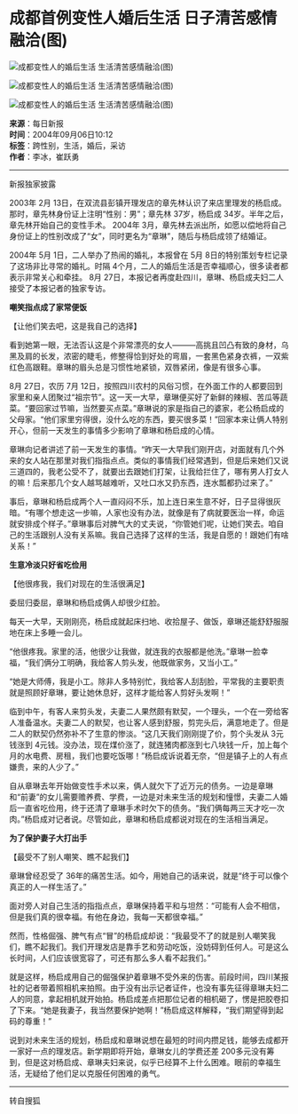 # 成都首例变性人婚后生活 日子清苦感情融洽(图)

![成都变性人的婚后生活 生活清苦感情融洽(图)](https://photo.sohu.com/20040906/Img221896484.jpg)

![成都变性人的婚后生活 生活清苦感情融洽(图)](https://photo.sohu.com/20040906/Img221896485.jpg)

![成都变性人的婚后生活 生活清苦感情融洽(图)](https://photo.sohu.com/20040906/Img221896486.jpg)

**来源**：每日新报  
**时间**：2004年09月06日10:12  
**标签**：跨性别，生活，婚后，采访  
**作者**：李冰，崔跃勇  

---

新报独家披露

2003年 2月 13日，在双流县彭镇开理发店的章先林认识了来店里理发的杨启成。那时，章先林身份证上注明“性别：男”；章先林 37岁，杨启成 34岁。半年之后，章先林开始自己的变性手术。 2004年 3月，章先林去派出所，如愿以偿地将自己身份证上的性别改成了“女”，同时更名为“章琳”，随后与杨启成领了结婚证。

2004年 5月 1日，二人举办了热闹的婚礼，本报曾在 5月 8日的特别策划专栏记录了这场非比寻常的婚礼。时隔 4个月，二人的婚后生活是否幸福顺心，很多读者都表示非常关心和牵挂。 8月 27日，本报记者再度赴四川，章琳、杨启成夫妇二人接受了本报记者的独家专访。

**嘲笑指点成了家常便饭**

【让他们笑去吧，这是我自己的选择】

看到她第一眼，无法否认这是个非常漂亮的女人———高挑且凹凸有致的身材，乌黑及肩的长发，浓密的睫毛，修整得恰到好处的弯眉，一套黑色紧身衣裤，一双紫红色高跟鞋。章琳的眉头总是习惯性地紧锁，双唇紧闭，像是有很多心事。

8月 27日，农历 7月 12日，按照四川农村的风俗习惯，在外面工作的人都要回到家里和亲人团聚过“祖宗节”。这一天一大早，章琳便买好了新鲜的辣椒、苦瓜等蔬菜。“要回家过节嘛，当然要买点菜。”章琳说的家是指自己的婆家，老公杨启成的父母家。“他们家里穷得很，没什么吃的东西，要买很多菜！”回家本来让俩人特别开心，但前一天发生的事情多少影响了章琳和杨启成的心情。

章琳向记者讲述了前一天发生的事情。“昨天一大早我们刚开店，对面就有几个外来的女人站在那里对我们指指点点。类似的事情我们经常遇到，但是后来她们又说三道四的，我老公受不了，就要出去跟她们打架，让我给拦住了，哪有男人打女人的嘛！后来那几个女人越骂越难听，又吐口水又扔东西，连水瓢都扔过来了。”

事后，章琳和杨启成两个人一直闷闷不乐，加上连日来生意不好，日子显得很灰暗。“有哪个想走这一步嘛，人家也没有办法，就像是有了病就要医治一样，命运就安排成个样子。”章琳事后对脾气大的丈夫说，“你管她们呢，让她们笑去。咱自己的生活跟别人没有关系嘛。我自己选择了这样的生活，我是自愿的！跟她们有啥关系！”

**生意冷淡只好省吃俭用**

【他很疼我，我们对现在的生活很满足】

委屈归委屈，章琳和杨启成俩人却很少红脸。

每天一大早，天刚刚亮，杨启成就起床扫地、收拾屋子、做饭，章琳还能舒舒服服地在床上多睡一会儿。

“他很疼我。家里的活，他很少让我做，就连我的衣服都是他洗。”章琳一脸幸福，“我们俩分工明确，我给客人剪头发，他既做家务，又当小工。”

“她是大师傅，我是小工。除非人多特别忙，我给客人刮刮脸，平常我的主要职责就是照顾好章琳，要让她休息好，这样才能给客人剪好头发啊！”

临到中午，有客人来剪头发，夫妻二人果然颇有默契，一个理头，一个在一旁给客人准备温水。夫妻二人的默契，也让客人感到舒服，剪完头后，满意地走了。但是二人的默契仍然弥补不了生意的惨淡。“这几天我们刚刚提了价，剪个头发从 3元钱涨到 4元钱。没办法，现在煤价涨了，就连猪肉都涨到七八块钱一斤，加上每个月的水电费、房租，我们也要吃饭哪！”杨启成诉说着无奈，“但是镇子上的人有点嫌贵，来的人少了。”

自从章琳去年开始做变性手术以来，俩人就欠下了近万元的债务。一边是章琳和“前妻”的女儿需要赡养费、学费，一边是对未来生活的规划和憧憬，夫妻二人婚后一直省吃俭用，终于还清了章琳手术时欠下的债务。“我们俩每两三天才吃一次肉。”杨启成对记者说。尽管如此，章琳和杨启成都说对现在的生活相当满足。

**为了保护妻子大打出手**

【最受不了别人嘲笑、瞧不起我们】

章琳曾经忍受了 36年的痛苦生活。如今，用她自己的话来说，就是“终于可以像个真正的人一样生活了。”

面对旁人对自己生活的指指点点，章琳保持着平和与坦然：“可能有人会不相信，但是我们真的很幸福。有他在身边，我每一天都很幸福。”

然而，性格倔强、脾气有点“冒”的杨启成却说：“我最受不了的就是别人嘲笑我们，瞧不起我们。我们开理发店是靠手艺和劳动吃饭，没妨碍到任何人。可是这么长时间，人们应该很宽容了，可还有那么多人看不起我们。”

就是这样，杨启成用自己的倔强保护着章琳不受外来的伤害。前段时间，四川某报社的记者带着照相机来拍照。由于没有出示记者证件，也没有事先征得章琳夫妇二人的同意，拿起相机就开始拍。杨启成差点把那位记者的相机砸了，愣是把胶卷扣了下来。“她是我妻子，我当然要保护她啊！”杨启成这样解释，“我们期望得到起码的尊重！”

说到对未来生活的规划，杨启成和章琳说想在最短的时间内攒足钱，能够去成都开一家好一点的理发店。新学期即将开始，章琳女儿的学费还差 200多元没有筹到，但是这对杨启成、章琳夫妇来说，似乎已经算不上什么困难。眼前的幸福生活，无疑给了他们足以克服任何困难的勇气。

---

转自搜狐